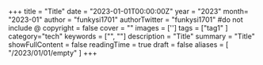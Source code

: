 +++
title = "Title"
date = "2023-01-01T00:00:00Z"
year = "2023"
month= "2023-01"
author = "funkysi1701"
authorTwitter = "funkysi1701" #do not include @
copyright = false
cover = ""
images = ['']
tags = ["tag1" ]
category="tech"
keywords = ["", ""]
description = "Title"
summary = "Title"
showFullContent = false
readingTime = true
draft = false
aliases = [
    "/2023/01/01/empty"
]
+++
